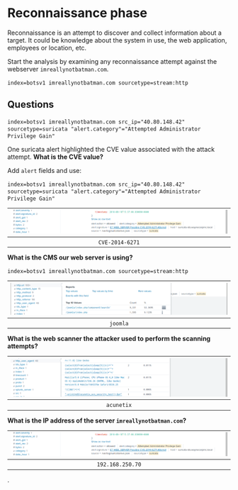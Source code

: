 # Reconnaissance phase

Reconnaissance is an attempt to discover and collect information about a target. It could be knowledge about the 
system in use, the web application, employees or location, etc.

Start the analysis by examining any reconnaissance attempt against the webserver `imreallynotbatman.com`.

    index=botsv1 imreallynotbatman.com sourcetype=stream:http

## Questions

    index=botsv1 imreallynotbatman.com src_ip="40.80.148.42" sourcetype=suricata "alert.category"="Attempted Administrator Privilege Gain"

One suricata alert highlighted the CVE value associated with the attack attempt. **What is the CVE value?**

Add `alert` fields and use:

    index=botsv1 imreallynotbatman.com src_ip="40.80.148.42" sourcetype=suricata "alert.category"="Attempted Administrator Privilege Gain"

| ![CVE](../../_static/images/splunk-wayne1.png)
|:--:|
| `CVE-2014-6271` |

**What is the CMS our web server is using?**

    index=botsv1 imreallynotbatman.com sourcetype=stream:http

| ![CMS](../../_static/images/splunk-wayne2.png)
|:--:|
| `joomla` |

**What is the web scanner the attacker used to perform the scanning attempts?**

| ![Scanner](../../_static/images/splunk-wayne3.png)
|:--:|
| `acunetix` |

**What is the IP address of the server `imreallynotbatman.com`?**

| ![dest](../../_static/images/splunk-wayne1.png)
|:--:|
| `192.168.250.70` |

.